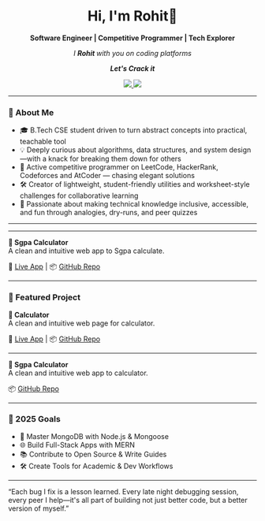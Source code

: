 <h1 align="center">Hi, I'm Rohit👋</h1>
<p align="center"><strong> Software Engineer | Competitive Programmer | Tech Explorer</strong></p>
<p align="center"><em>I <strong> Rohit </strong>with you on coding platforms</em></p>
<p align="center"><em> <strong><i>Let's Crack it</i></strong></em>

<p align="center">
  <a href="https://www.linkedin.com/in/rohit-kumar-329b3030a/">
    <img src="https://img.shields.io/badge/LinkedIn-Connect-blue?style=flat-square&logo=linkedin" />
  </a>
  <a href="mailto:rishi951632@gmail.com">
    <img src="https://img.shields.io/badge/Email-Contact-red?style=flat-square&logo=gmail" />
  </a>
</p>

---

### 🧠 About Me

- 🎓 B.Tech CSE student driven to turn abstract concepts into practical, teachable tool
- 💡 Deeply curious about algorithms, data structures, and system design—with a knack for breaking them down for others
- 🧩 Active competitive programmer on LeetCode, HackerRank, Codeforces and AtCoder —  chasing elegant solutions
- 🛠️ Creator of lightweight, student-friendly utilities and worksheet-style challenges for collaborative learning
- 🤝 Passionate about making technical knowledge inclusive, accessible, and fun through analogies, dry-runs, and peer quizzes
---
---

**🎯 Sgpa Calculator**  
A clean and intuitive web app to Sgpa calculate.

🔗 [Live App](https://rishi7390.github.io/Projects/project2.html) | 📦 [GitHub Repo](https://github.com/Rishi7390/Projects/blob/main/Project2.html)

---

### 🌟 Featured Project

**🎯 Calculator**  
A clean and intuitive web page for calculator.

🔗 [Live App](https://rishi7390.github.io/Projects/Project2.html) | 📦 [GitHub Repo](https://github.com/Rishi7390/Projects/blob/main/Project2.html)

---

**🎯 Sgpa Calculator**  
A clean and intuitive web app to calculator.

 📦 [GitHub Repo](https://github.com/Rishi7390/python-projects/blob/main/qr.code.advance.py)

---


### 📌 2025 Goals

- 🧠 Master MongoDB with Node.js & Mongoose
- 🌐 Build Full-Stack Apps with MERN
- 📚 Contribute to Open Source & Write Guides
- 🛠 Create Tools for Academic & Dev Workflows

---
“Each bug I fix is a lesson learned. Every late night debugging session, every peer I help—it's all part of building not just better code, but a better version of myself.”
